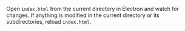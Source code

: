 Open `index.html` from the current directory in Electron and watch for changes.
If anything is modified in the current directory or its subdirectories,
reload `index.html`.
